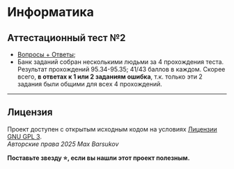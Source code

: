 # Информатика

## Аттестационный тест №2

- [Вопросы + Ответы](./Аттестационный%20тест/answers.pdf);
- Банк заданий собран несколькими людьми за 4 прохождения теста. Результат прохождений 95.34-95.35; 41/43 баллов в каждом. Скорее всего, **в ответах к 1 или 2 заданиям ошибка**, т.к. только эти 2 задания были общими для всех 4 прохождений.

---

## Лицензия <a name="license"></a>

Проект доступен с открытым исходным кодом на условиях [Лицензии GNU GPL 3](https://opensource.org/license/gpl-3-0/). \
*Авторские права 2025 Max Barsukov*

**Поставьте звезду :star:, если вы нашли этот проект полезным.**
